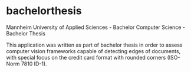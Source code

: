 # bachelorthesis
Mannheim University of Applied Sciences - Bachelor Computer Science - Bachelor Thesis

This application was written as part of bachelor thesis in order to assess computer vision frameworks capable of detecting edges of documents, with special focus on the credit card format with rounded corners (ISO-Norm 7810 ID-1).
